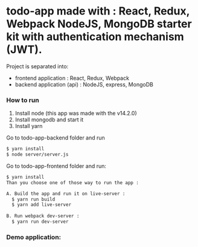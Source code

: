 # todo-app made with : React, Redux, Webpack NodeJS, MongoDB starter kit with authentication mechanism (JWT).


Project is separated into:
- frontend application : React, Redux, Webpack
- backend application (api) : NodeJS, express, MongoDB

### How to run

1. Install node (this app was made with the v14.2.0)
2. Install mongodb and start it
3. Install yarn

Go to todo-app-backend folder and run
```sh
$ yarn install
$ node server/server.js

```

Go to todo-app-frontend folder and run:
```sh
$ yarn install
Than you choose one of those way to run the app :

A. Build the app and run it on live-server :  
  $ yarn run build
  $ yarn add live-server
 
B. Run webpack dev-server :  
  $ yarn run dev-server
```





### Demo application:
